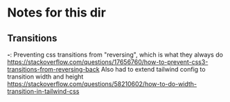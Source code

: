 # Notes for this dir

## Transitions
**-**: Preventing css transitions from "reversing", which is what they always do
https://stackoverflow.com/questions/17656760/how-to-prevent-css3-transitions-from-reversing-back
Also had to extend tailwind config to transition width and height 
https://stackoverflow.com/questions/58210602/how-to-do-width-transition-in-tailwind-css



